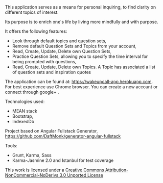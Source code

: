 
This application serves as a means for personal inquiring, to find clarity on different topics of interest. 

Its purpose is to enrich one's life by living more mindfully and with purpose. 

It offers the following features:
- Look through default topics and question sets,
- Remove default Question Sets and Topics from your account,
- Read, Create, Update, Delete own Question Sets,
- Practice Question Sets, allowing you to specify the time interval for being prompted with questions,
- Read, Create, Update, Delete own Topics. A Topic has associated a list of question sets and inspiration quotes

The application can be found at: https://wakeupcall-app.herokuapp.com. For best experience use Chrome browser. 
You can create a new account or connect through google+ .

Technologies used: 
- MEAN stack 
- Bootstrap, 
- IndexedDb

Project based on Angular Fullstack Generator, https://github.com/DaftMonk/generator-angular-fullstack

Tools: 
- Grunt, Karma, Sass
- Karma-Jasmine 2.0 and Istanbul for test coverage

This work is licensed under a <a href="http://creativecommons.org/licenses/by-nc-nd/3.0/">Creative Commons Attribution-NonCommercial-NoDerivs 3.0 Unported License</a>

